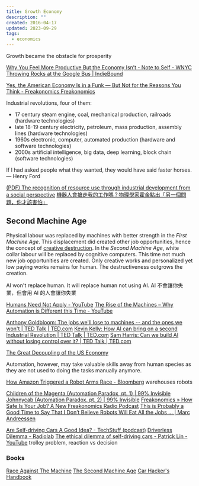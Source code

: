 ```yaml
---
title: Growth Economy
description: ""
created: 2016-04-17
updated: 2023-09-29
tags:
  - economics
---
```


Growth became the obstacle for prosperity

[Why You Feel More Productive But the Economy Isn’t - Note to Self - WNYC](http://www.wnyc.org/story/you-work-harder-why/)
[Throwing Rocks at the Google Bus | IndieBound](http://www.indiebound.org/book/9781617230172)

[Yes, the American Economy Is in a Funk — But Not for the Reasons You Think - Freakonomics Freakonomics](http://freakonomics.com/podcast/american-growth/)

Industrial revolutions, four of them:

- 17 century
  steam engine, coal, mechanical production, railroads (hardware technologies)
- late 18-19 century
  electricity, petroleum, mass production, assembly lines (hardware technologies)
- 1960s
  electronic, computer, automated production (hardware and software technologies)
- 2000s
  artificial intelligence, big data, deep learning, block chain (software technologies)

If I had asked people what they wanted, they would have said faster horses. — Henry Ford

[(PDF) The recognition of resource use through industrial development from a social perspective](https://www.researchgate.net/publication/323946321_The_recognition_of_resource_use_through_industrial_development_from_a_social_perspective)
[機器人會搶走我的工作嗎？物理學家霍金點出「另一個問題，你才該害怕」](https://tw.news.yahoo.com/%E6%A9%9F%E5%99%A8%E4%BA%BA%E6%9C%83%E6%90%B6%E8%B5%B0%E6%88%91%E7%9A%84%E5%B7%A5%E4%BD%9C%E5%97%8E%EF%BC%9F%E7%89%A9%E7%90%86%E5%AD%B8%E5%AE%B6%E9%9C%8D%E9%87%91%E9%BB%9E%E5%87%BA%E3%80%8C%E5%8F%A6%E4%B8%80%E5%80%8B%E5%95%8F%E9%A1%8C%EF%BC%8C%E4%BD%A0%E6%89%8D%E8%A9%B2%E5%AE%B3%E6%80%95%E3%80%8D-230007826.html)

## Second Machine Age

Physical labour was replaced by machines with better strength in the _First Machine Age_. This displacement did created other job opportunities, hence the concept of [creative destruction](https://www.wikiwand.com/en/Creative_destruction).
In the _Second Machine Age_, white collar labour will be replaced by cognitive computers. This time not much new job opportunities are created. Only creative works and personalized yet low paying works remains for human. The destructiveness outgrows the creation.

AI won't replace human. It will replace human not using AI.
AI 不會讓你失業，但會用 AI 的人會讓你失業

[Humans Need Not Apply - YouTube](https://www.youtube.com/watch?v=7Pq-S557XQU)
[The Rise of the Machines – Why Automation is Different this Time - YouTube](https://www.youtube.com/watch?v=WSKi8HfcxEk)

[Anthony Goldbloom: The jobs we'll lose to machines -- and the ones we won't | TED Talk | TED.com](https://www.ted.com/talks/anthony_goldbloom_the_jobs_we_ll_lose_to_machines_and_the_ones_we_won_t)
[Kevin Kelly: How AI can bring on a second Industrial Revolution | TED Talk | TED.com](https://www.ted.com/talks/kevin_kelly_how_ai_can_bring_on_a_second_industrial_revolution)
[Sam Harris: Can we build AI without losing control over it? | TED Talk | TED.com](https://www.ted.com/talks/sam_harris_can_we_build_ai_without_losing_control_over_it)

[The Great Decoupling of the US Economy](http://andrewmcafee.org/2012/12/the-great-decoupling-of-the-us-economy/)

Automation, however, may take valuable skills away from human species as they are not used to doing the tasks manually anymore.

[How Amazon Triggered a Robot Arms Race - Bloomberg](http://www.bloomberg.com/news/articles/2016-06-29/how-amazon-triggered-a-robot-arms-race) warehouses robots

[Children of the Magenta (Automation Paradox, pt. 1) | 99% Invisible](http://99percentinvisible.org/episode/children-of-the-magenta-automation-paradox-pt-1/)
[Johnnycab (Automation Paradox, pt. 2) | 99% Invisible](http://99percentinvisible.org/episode/johnnycab-automation-paradox-pt-2/)
[Freakonomics » How Safe Is Your Job? A New Freakonomics Radio Podcast](http://freakonomics.com/2015/01/29/how-safe-is-your-job-a-new-freakonomics-radio-podcast/)
[This is Probably a Good Time to Say That I Don’t Believe Robots Will Eat All the Jobs … | Marc Andreessen](http://blog.pmarca.com/2014/06/13/this-is-probably-a-good-time-to-say-that-i-dont-believe-robots-will-eat-all-the-jobs/)

[Are Self-driving Cars A Good Idea? - TechStuff (podcast)](https://player.fm/series/techstuff/are-self-driving-cars-a-good-idea)
[Driverless Dilemma - Radiolab](http://www.radiolab.org/story/driverless-dilemma/)
[The ethical dilemma of self-driving cars - Patrick Lin - YouTube](https://www.youtube.com/watch?v=ixIoDYVfKA0)
trolley problem, reaction vs decision

### Books

[Race Against The Machine](http://raceagainstthemachine.com/)
[The Second Machine Age](http://andrewmcafee.org/the-second-machine-age-the-book-and-the-blurbs/)
[Car Hacker's Handbook](http://opengarages.org/handbook/)
